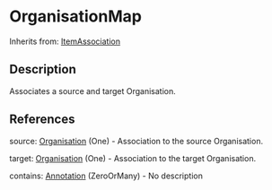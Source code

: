 
# OrganisationMap

Inherits from: [ItemAssociation](ItemAssociation.md)



## Description

Associates a source and target Organisation.




## References

source: [Organisation](../OrganisationSchemes/Organisation.md) (One) - Association to the source Organisation.

target: [Organisation](../OrganisationSchemes/Organisation.md) (One) - Association to the target Organisation.

contains: [Annotation](../Base/Annotation.md) (ZeroOrMany) - No description




